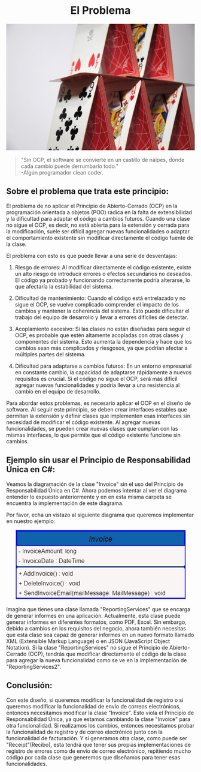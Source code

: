 ﻿<h1 align="center">El Problema</h1>

<p align="center">
  <img src="https://github.com/arozas/Solid/blob/main/img/OCP/OCP.jpg" alt="Violación del Principio de ABIERTO-CERRADO en C#">
</p>

> "Sin OCP, el software se convierte en un castillo de naipes, donde cada cambio puede derrumbarlo todo."\
> -Algún programador clean coder.

## Sobre el problema que trata este principio:

El problema de no aplicar el Principio de Abierto-Cerrado (OCP) en la programación orientada a objetos (POO) radica en la falta de extensibilidad y la dificultad para adaptar el código a cambios futuros. Cuando una clase no sigue el OCP, es decir, no está abierta para la extensión y cerrada para la modificación, suele ser difícil agregar nuevas funcionalidades o adaptar el comportamiento existente sin modificar directamente el código fuente de la clase.

El problema con esto es que puede llevar a una serie de desventajas:

1. Riesgo de errores: Al modificar directamente el código existente, existe un alto riesgo de introducir errores o efectos secundarios no deseados. El código ya probado y funcionando correctamente podría alterarse, lo que afectaría la estabilidad del sistema.

2. Dificultad de mantenimiento: Cuando el código está entrelazado y no sigue el OCP, se vuelve complicado comprender el impacto de los cambios y mantener la coherencia del sistema. Esto puede dificultar el trabajo del equipo de desarrollo y llevar a errores difíciles de detectar.

3. Acoplamiento excesivo: Si las clases no están diseñadas para seguir el OCP, es probable que estén altamente acopladas con otras clases y componentes del sistema. Esto aumenta la dependencia y hace que los cambios sean más complicados y riesgosos, ya que podrían afectar a múltiples partes del sistema.

4. Dificultad para adaptarse a cambios futuros: En un entorno empresarial en constante cambio, la capacidad de adaptarse rápidamente a nuevos requisitos es crucial. Si el código no sigue el OCP, será más difícil agregar nuevas funcionalidades y podría llevar a una resistencia al cambio en el equipo de desarrollo.

Para abordar estos problemas, es necesario aplicar el OCP en el diseño de software. Al seguir este principio, se deben crear interfaces estables que permitan la extensión y definir clases que implementen esas interfaces sin necesidad de modificar el código existente. Al agregar nuevas funcionalidades, se pueden crear nuevas clases que cumplan con las mismas interfaces, lo que permite que el código existente funcione sin cambios.

## Ejemplo sin usar el Principio de Responsabilidad Única en C#:

Veamos la diagramación de la clase "Invoice" sin el uso del Principio de Responsabilidad Única en C#. Ahora podemos
intentar al ver el diagrama entender lo expuesto anteriormente y en en esta misma carpeta se encuentra la implementación
de este diagrama.

Por favor, echa un vistazo al siguiente diagrama que queremos implementar en nuestro ejemplo:

<p align="center">
  <img src="https://github.com/arozas/Solid/blob/main/img/SRP/InvoiceClass.jpg" alt="Violación del Principio de Responsabilidad Única en C#">
</p>

Imagina que tienes una clase llamada "ReportingServices" que se encarga de generar informes en una aplicación. Actualmente, esta clase puede generar informes en diferentes formatos, como PDF, Excel. Sin embargo, debido a cambios en los requisitos del negocio, ahora también necesitas que esta clase sea capaz de generar informes en un nuevo formato llamado XML (Extensible Markup Language) o en JSON (JavaScript Object Notation). Si la clase "ReportingServices" no sigue el Principio de Abierto-Cerrado (OCP), tendrás que modificar directamente el código de la clase para agregar la nueva funcionalidad como se ve en la implementación de "ReportingServices2".

## Conclusión:

Con este diseño, si queremos modificar la funcionalidad de registro o si queremos modificar la funcionalidad de envío de
correos electrónicos, entonces necesitamos modificar la clase "Invoice". Esto viola el Principio de Responsabilidad
Única, ya que estamos cambiando la clase "Invoice" para otra funcionalidad. Si realizamos los cambios, entonces
necesitamos probar la funcionalidad de registro y de correo electrónico junto con la funcionalidad de facturación. Y si
generamos otra clase, como puede ser "Receipt"(Recibo), esta tendrá que tener sus propias implementaciones de registro
de errores como de envío de correo electrónico, repitiendo mucho código por cada clase que generemos que diseñamos para
tener esas funcionalidades.




